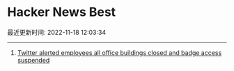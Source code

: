 # Hacker News Best

最近更新时间: 2022-11-18 12:03:34

--- 
1. [Twitter alerted employees all office buildings closed and badge access suspended](https://twitter.com/zoeschiffer/status/1593391604785504257) 
